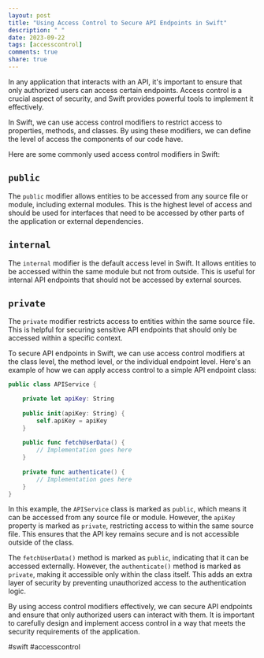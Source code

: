 ```yaml
---
layout: post
title: "Using Access Control to Secure API Endpoints in Swift"
description: " "
date: 2023-09-22
tags: [accesscontrol]
comments: true
share: true
---
```


In any application that interacts with an API, it's important to ensure that only authorized users can access certain endpoints. Access control is a crucial aspect of security, and Swift provides powerful tools to implement it effectively.

In Swift, we can use access control modifiers to restrict access to properties, methods, and classes. By using these modifiers, we can define the level of access the components of our code have.

Here are some commonly used access control modifiers in Swift:

## `public`
The `public` modifier allows entities to be accessed from any source file or module, including external modules. This is the highest level of access and should be used for interfaces that need to be accessed by other parts of the application or external dependencies.

## `internal`
The `internal` modifier is the default access level in Swift. It allows entities to be accessed within the same module but not from outside. This is useful for internal API endpoints that should not be accessed by external sources.

## `private`
The `private` modifier restricts access to entities within the same source file. This is helpful for securing sensitive API endpoints that should only be accessed within a specific context.

To secure API endpoints in Swift, we can use access control modifiers at the class level, the method level, or the individual endpoint level. Here's an example of how we can apply access control to a simple API endpoint class:

```swift
public class APIService {

    private let apiKey: String
    
    public init(apiKey: String) {
        self.apiKey = apiKey
    }
    
    public func fetchUserData() {
        // Implementation goes here
    }
    
    private func authenticate() {
        // Implementation goes here
    }
}
```

In this example, the `APIService` class is marked as `public`, which means it can be accessed from any source file or module. However, the `apiKey` property is marked as `private`, restricting access to within the same source file. This ensures that the API key remains secure and is not accessible outside of the class.

The `fetchUserData()` method is marked as `public`, indicating that it can be accessed externally. However, the `authenticate()` method is marked as `private`, making it accessible only within the class itself. This adds an extra layer of security by preventing unauthorized access to the authentication logic.

By using access control modifiers effectively, we can secure API endpoints and ensure that only authorized users can interact with them. It is important to carefully design and implement access control in a way that meets the security requirements of the application.

#swift #accesscontrol